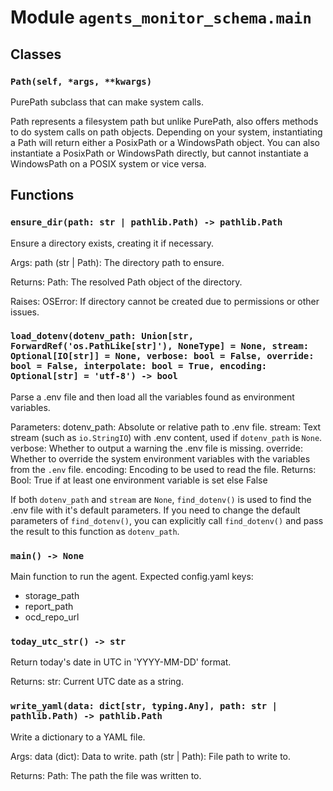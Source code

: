 # Module `agents_monitor_schema.main`

## Classes

### `Path(self, *args, **kwargs)`

PurePath subclass that can make system calls.

Path represents a filesystem path but unlike PurePath, also offers
methods to do system calls on path objects. Depending on your system,
instantiating a Path will return either a PosixPath or a WindowsPath
object. You can also instantiate a PosixPath or WindowsPath directly,
but cannot instantiate a WindowsPath on a POSIX system or vice versa.

## Functions

### `ensure_dir(path: str | pathlib.Path) -> pathlib.Path`

Ensure a directory exists, creating it if necessary.

Args:
    path (str | Path): The directory path to ensure.

Returns:
    Path: The resolved Path object of the directory.

Raises:
    OSError: If directory cannot be created due to permissions or other issues.

### `load_dotenv(dotenv_path: Union[str, ForwardRef('os.PathLike[str]'), NoneType] = None, stream: Optional[IO[str]] = None, verbose: bool = False, override: bool = False, interpolate: bool = True, encoding: Optional[str] = 'utf-8') -> bool`

Parse a .env file and then load all the variables found as environment variables.

Parameters:
    dotenv_path: Absolute or relative path to .env file.
    stream: Text stream (such as `io.StringIO`) with .env content, used if
        `dotenv_path` is `None`.
    verbose: Whether to output a warning the .env file is missing.
    override: Whether to override the system environment variables with the variables
        from the `.env` file.
    encoding: Encoding to be used to read the file.
Returns:
    Bool: True if at least one environment variable is set else False

If both `dotenv_path` and `stream` are `None`, `find_dotenv()` is used to find the
.env file with it's default parameters. If you need to change the default parameters
of `find_dotenv()`, you can explicitly call `find_dotenv()` and pass the result
to this function as `dotenv_path`.

### `main() -> None`

Main function to run the agent.
Expected config.yaml keys:
- storage_path
- report_path
- ocd_repo_url

### `today_utc_str() -> str`

Return today's date in UTC in 'YYYY-MM-DD' format.

Returns:
    str: Current UTC date as a string.

### `write_yaml(data: dict[str, typing.Any], path: str | pathlib.Path) -> pathlib.Path`

Write a dictionary to a YAML file.

Args:
    data (dict): Data to write.
    path (str | Path): File path to write to.

Returns:
    Path: The path the file was written to.

